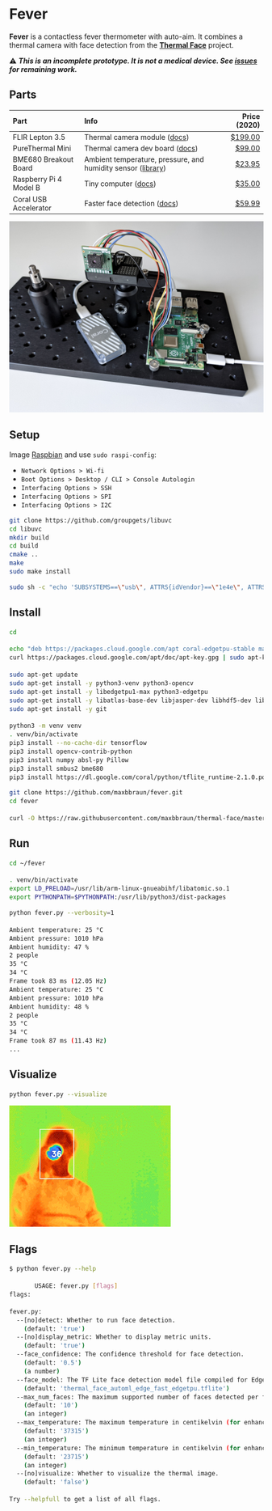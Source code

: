# Fever

**Fever** is a contactless fever thermometer with auto-aim. It combines a thermal camera with face detection from the [**Thermal Face**](https://github.com/maxbbraun/thermal-face) project.

⚠️ ***This is an incomplete prototype. It is not a medical device. See [issues](https://github.com/maxbbraun/fever/issues) for remaining work.***

## Parts

| Part | Info | Price (2020) |
| :- | :- | -: |
| FLIR Lepton 3.5 | Thermal camera module ([docs](https://groupgets.com/manufacturers/flir/products/lepton-3-5)) | [$199.00](https://www.digikey.com/product-detail/en/flir-lepton/500-0771-01/500-0771-01-ND/7606616) |
| PureThermal Mini | Thermal camera dev board ([docs](https://groupgets.com/manufacturers/getlab/products/purethermal-mini-flir-lepton-smart-i-o-module)) | [$99.00](https://www.digikey.com/product-detail/en/groupgets-llc/PURETHERMAL-M/2077-PURETHERMAL-M-ND/9866289) |
| BME680 Breakout Board | Ambient temperature, pressure, and humidity sensor ([library](https://github.com/pimoroni/bme680-python)) | [$23.95](https://www.sparkfun.com/products/15743) |
| Raspberry Pi 4 Model B | Tiny computer ([docs](https://www.raspberrypi.org/products/raspberry-pi-4-model-b/)) | [$35.00](https://www.sparkfun.com/products/15446)
| Coral USB Accelerator | Faster face detection ([docs](https://coral.ai/docs/accelerator/get-started/)) | [$59.99](https://coral.ai/products/accelerator/) |

![Parts](parts.jpg)

## Setup

Image [Raspbian](https://www.raspberrypi.org/downloads/raspbian/) and use `sudo raspi-config`:
- `Network Options > Wi-fi`
- `Boot Options > Desktop / CLI > Console Autologin`
- `Interfacing Options > SSH`
- `Interfacing Options > SPI`
- `Interfacing Options > I2C`

```bash
git clone https://github.com/groupgets/libuvc
cd libuvc
mkdir build
cd build
cmake ..
make
sudo make install
```

```bash
sudo sh -c "echo 'SUBSYSTEMS==\"usb\", ATTRS{idVendor}==\"1e4e\", ATTRS{idProduct}==\"0100\", SYMLINK+=\"pt1\", GROUP=\"usb\", MODE=\"666\"' >> /etc/udev/rules.d/99-pt1.rules"

```

## Install

```bash
cd

echo "deb https://packages.cloud.google.com/apt coral-edgetpu-stable main" | sudo tee /etc/apt/sources.list.d/coral-edgetpu.list
curl https://packages.cloud.google.com/apt/doc/apt-key.gpg | sudo apt-key add -

sudo apt-get update
sudo apt-get install -y python3-venv python3-opencv
sudo apt-get install -y libedgetpu1-max python3-edgetpu
sudo apt-get install -y libatlas-base-dev libjasper-dev libhdf5-dev libqt4-dev
sudo apt-get install -y git

python3 -m venv venv
. venv/bin/activate
pip3 install --no-cache-dir tensorflow
pip3 install opencv-contrib-python
pip3 install numpy absl-py Pillow
pip3 install smbus2 bme680
pip3 install https://dl.google.com/coral/python/tflite_runtime-2.1.0.post1-cp37-cp37m-linux_armv7l.whl
```

```bash
git clone https://github.com/maxbbraun/fever.git
cd fever

curl -O https://raw.githubusercontent.com/maxbbraun/thermal-face/master/models/thermal_face_automl_edge_fast_edgetpu.tflite
```

## Run

```bash
cd ~/fever

. venv/bin/activate
export LD_PRELOAD=/usr/lib/arm-linux-gnueabihf/libatomic.so.1
export PYTHONPATH=$PYTHONPATH:/usr/lib/python3/dist-packages
```

```bash
python fever.py --verbosity=1

Ambient temperature: 25 °C
Ambient pressure: 1010 hPa
Ambient humidity: 47 %
2 people
35 °C
34 °C
Frame took 83 ms (12.05 Hz)
Ambient temperature: 25 °C
Ambient pressure: 1010 hPa
Ambient humidity: 48 %
2 people
35 °C
34 °C
Frame took 87 ms (11.43 Hz)
...
```

## Visualize

```bash
python fever.py --visualize
```

![Visualize](fever.gif)

## Flags

```bash
$ python fever.py --help

       USAGE: fever.py [flags]
flags:

fever.py:
  --[no]detect: Whether to run face detection.
    (default: 'true')
  --[no]display_metric: Whether to display metric units.
    (default: 'true')
  --face_confidence: The confidence threshold for face detection.
    (default: '0.5')
    (a number)
  --face_model: The TF Lite face detection model file compiled for Edge TPU.
    (default: 'thermal_face_automl_edge_fast_edgetpu.tflite')
  --max_num_faces: The maximum supported number of faces detected per frame.
    (default: '10')
    (an integer)
  --max_temperature: The maximum temperature in centikelvin (for enhancing image contrast).
    (default: '37315')
    (an integer)
  --min_temperature: The minimum temperature in centikelvin (for enhancing image contrast).
    (default: '23715')
    (an integer)
  --[no]visualize: Whether to visualize the thermal image.
    (default: 'false')

Try --helpfull to get a list of all flags.
```
